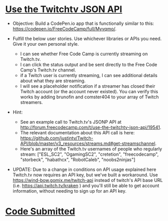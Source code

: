# [Use the Twitchtv JSON API](https://www.freecodecamp.com/challenges/use-the-twitchtv-json-api)

- Objective: Build a CodePen.io app that is functionally similar to this: https://codepen.io/FreeCodeCamp/full/Myvqmo/.

- Fulfill the below user stories. Use whichever libraries or APIs you need. Give it your own personal style.
  - I can see whether Free Code Camp is currently streaming on Twitch.tv.
  - I can click the status output and be sent directly to the Free Code Camp's Twitch.tv channel.
  - if a Twitch user is currently streaming, I can see additional details about what they are streaming.
  - I will see a placeholder notification if a streamer has closed their Twitch account (or the account never existed). You can verify this works by adding brunofin and comster404 to your array of Twitch streamers.

- Hint: 
  - See an example call to Twitch.tv's JSONP API at http://forum.freecodecamp.com/t/use-the-twitchtv-json-api/19541.
  - The relevant documentation about this API call is here: https://github.com/justintv/Twitch-API/blob/master/v3_resources/streams.md#get-streamschannel.
  - Here's an array of the Twitch.tv usernames of people who regularly stream: ["ESL_SC2", "OgamingSC2", "cretetion", "freecodecamp", "storbeck", "habathcx", "RobotCaleb", "noobs2ninjas"]

- UPDATE: Due to a change in conditions on API usage explained here Twitch.tv now requires an API key, but we've built a workaround. Use https://wind-bow.gomix.me/twitch-api instead of twitch's API base URL (i.e. https://api.twitch.tv/kraken ) and you'll still be able to get account information, without needing to sign up for an API key.

# [Code Submitted](http://codepen.io/ApplefaceLisa/pen/qrpdmY)
